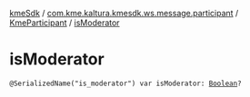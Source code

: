 [kmeSdk](../../index.md) / [com.kme.kaltura.kmesdk.ws.message.participant](../index.md) / [KmeParticipant](index.md) / [isModerator](./is-moderator.md)

# isModerator

`@SerializedName("is_moderator") var isModerator: `[`Boolean`](https://kotlinlang.org/api/latest/jvm/stdlib/kotlin/-boolean/index.html)`?`